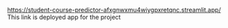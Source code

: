 https://student-course-predictor-afxgnwxmu4wiygpxretqnc.streamlit.app/ This link is deployed app for the project 

